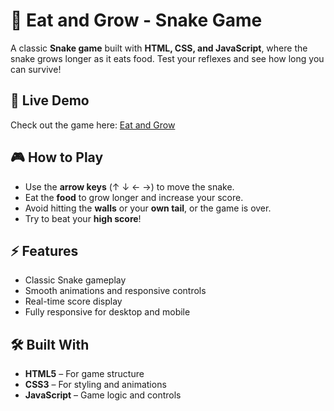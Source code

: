 # 🐍 Eat and Grow - Snake Game

A classic **Snake game** built with **HTML, CSS, and JavaScript**, where the snake grows longer as it eats food. Test your reflexes and see how long you can survive!

## 🔗 Live Demo

Check out the game here: [Eat and Grow](https://eat-and-grow.netlify.app/)

## 🎮 How to Play

- Use the **arrow keys** (↑ ↓ ← →) to move the snake.
- Eat the **food** to grow longer and increase your score.
- Avoid hitting the **walls** or your **own tail**, or the game is over.
- Try to beat your **high score**!

## ⚡ Features

- Classic Snake gameplay
- Smooth animations and responsive controls
- Real-time score display
- Fully responsive for desktop and mobile

## 🛠️ Built With

- **HTML5** – For game structure
- **CSS3** – For styling and animations
- **JavaScript** – Game logic and controls


